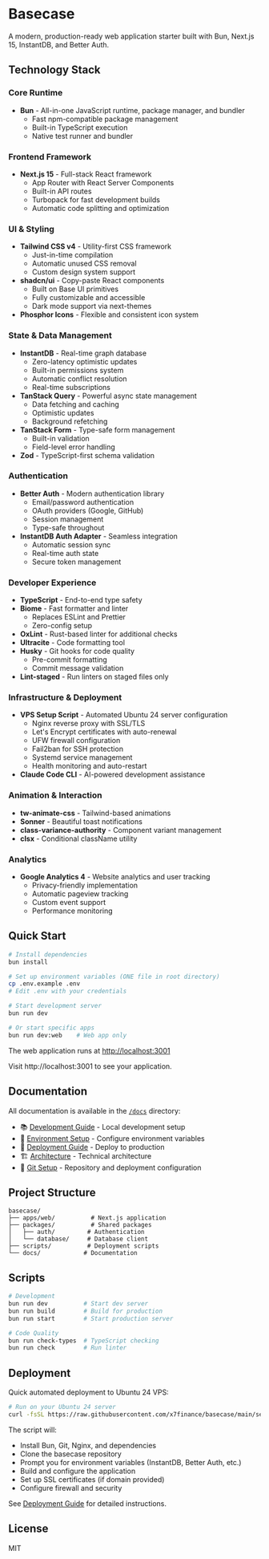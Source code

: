 # Basecase

A modern, production-ready web application starter built with Bun, Next.js 15, InstantDB, and Better Auth.

## Technology Stack

### Core Runtime

-   **Bun** - All-in-one JavaScript runtime, package manager, and bundler
    -   Fast npm-compatible package management
    -   Built-in TypeScript execution
    -   Native test runner and bundler

### Frontend Framework

-   **Next.js 15** - Full-stack React framework
    -   App Router with React Server Components
    -   Built-in API routes
    -   Turbopack for fast development builds
    -   Automatic code splitting and optimization

### UI & Styling

-   **Tailwind CSS v4** - Utility-first CSS framework
    -   Just-in-time compilation
    -   Automatic unused CSS removal
    -   Custom design system support
-   **shadcn/ui** - Copy-paste React components
    -   Built on Base UI primitives
    -   Fully customizable and accessible
    -   Dark mode support via next-themes
-   **Phosphor Icons** - Flexible and consistent icon system

### State & Data Management

-   **InstantDB** - Real-time graph database
    -   Zero-latency optimistic updates
    -   Built-in permissions system
    -   Automatic conflict resolution
    -   Real-time subscriptions
-   **TanStack Query** - Powerful async state management
    -   Data fetching and caching
    -   Optimistic updates
    -   Background refetching
-   **TanStack Form** - Type-safe form management
    -   Built-in validation
    -   Field-level error handling
-   **Zod** - TypeScript-first schema validation

### Authentication

-   **Better Auth** - Modern authentication library
    -   Email/password authentication
    -   OAuth providers (Google, GitHub)
    -   Session management
    -   Type-safe throughout
-   **InstantDB Auth Adapter** - Seamless integration
    -   Automatic session sync
    -   Real-time auth state
    -   Secure token management

### Developer Experience

-   **TypeScript** - End-to-end type safety
-   **Biome** - Fast formatter and linter
    -   Replaces ESLint and Prettier
    -   Zero-config setup
-   **OxLint** - Rust-based linter for additional checks
-   **Ultracite** - Code formatting tool
-   **Husky** - Git hooks for code quality
    -   Pre-commit formatting
    -   Commit message validation
-   **Lint-staged** - Run linters on staged files only

### Infrastructure & Deployment

-   **VPS Setup Script** - Automated Ubuntu 24 server configuration
    -   Nginx reverse proxy with SSL/TLS
    -   Let's Encrypt certificates with auto-renewal
    -   UFW firewall configuration
    -   Fail2ban for SSH protection
    -   Systemd service management
    -   Health monitoring and auto-restart
-   **Claude Code CLI** - AI-powered development assistance

### Animation & Interaction

-   **tw-animate-css** - Tailwind-based animations
-   **Sonner** - Beautiful toast notifications
-   **class-variance-authority** - Component variant management
-   **clsx** - Conditional className utility

### Analytics

-   **Google Analytics 4** - Website analytics and user tracking
    -   Privacy-friendly implementation
    -   Automatic pageview tracking
    -   Custom event support
    -   Performance monitoring

## Quick Start

```bash
# Install dependencies
bun install

# Set up environment variables (ONE file in root directory)
cp .env.example .env
# Edit .env with your credentials

# Start development server
bun run dev

# Or start specific apps
bun run dev:web    # Web app only
```

The web application runs at [http://localhost:3001](http://localhost:3001)

Visit http://localhost:3001 to see your application.

## Documentation

All documentation is available in the [`/docs`](./docs) directory:

-   📚 [Development Guide](./docs/DEVELOPMENT.md) - Local development setup
-   🔐 [Environment Setup](./docs/ENV_SETUP.md) - Configure environment variables
-   🚀 [Deployment Guide](./docs/DEPLOYMENT.md) - Deploy to production
-   🏗️ [Architecture](./docs/ARCHITECTURE.md) - Technical architecture
-   🔧 [Git Setup](./docs/GIT_SETUP.md) - Repository and deployment configuration

## Project Structure

```
basecase/
├── apps/web/          # Next.js application
├── packages/          # Shared packages
│   ├── auth/         # Authentication
│   └── database/     # Database client
├── scripts/          # Deployment scripts
└── docs/            # Documentation
```

## Scripts

```bash
# Development
bun run dev          # Start dev server
bun run build        # Build for production
bun run start        # Start production server

# Code Quality
bun run check-types  # TypeScript checking
bun run check        # Run linter
```

## Deployment

Quick automated deployment to Ubuntu 24 VPS:

```bash
# Run on your Ubuntu 24 server
curl -fsSL https://raw.githubusercontent.com/x7finance/basecase/main/setup.sh | sudo bash
```

The script will:

-   Install Bun, Git, Nginx, and dependencies
-   Clone the basecase repository
-   Prompt you for environment variables (InstantDB, Better Auth, etc.)
-   Build and configure the application
-   Set up SSL certificates (if domain provided)
-   Configure firewall and security

See [Deployment Guide](./docs/DEPLOYMENT.md) for detailed instructions.

## License

MIT
